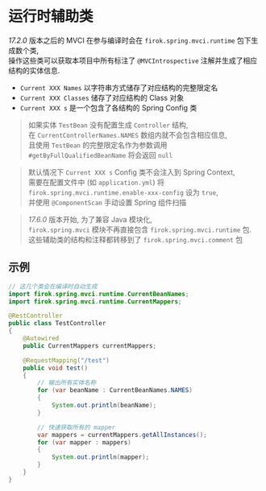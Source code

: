 # 运行时辅助类

_17.2.0_ 版本之后的 MVCI 在参与编译时会在 `firok.spring.mvci.runtime` 包下生成数个类,  
操作这些类可以获取本项目中所有标注了 `@MVCIntrospective` 注解并生成了相应结构的实体信息.

* `Current XXX Names` 以字符串方式储存了对应结构的完整限定名  
* `Current XXX Classes` 储存了对应结构的 Class 对象
* `Current XXX s` 是一个包含了各结构的 Spring Config 类

> 如果实体 `TestBean` 没有配置生成 `Controller` 结构,    
> 在 `CurrentControllerNames.NAMES` 数组内就不会包含相应信息,    
> 且使用 `TestBean` 的完整限定名作为参数调用 `#getByFullQualifiedBeanName` 将会返回 `null`

> 默认情况下 `Current XXX s` Config 类不会注入到 Spring Context,  
> 需要在配置文件中 (如 `application.yml`)
> 将 `firok.spring.mvci.runtime.enable-xxx-config` 设为 `true`,  
> 并使用 `@ComponentScan` 手动设置 Spring 组件扫描

> _17.6.0_ 版本开始, 为了兼容 Java 模块化,  
> `firok.spring.mvci` 模块不再直接包含 `firok.spring.mvci.runtime` 包.  
> 这些辅助类的结构和注释都转移到了 `firok.spring.mvci.comment` 包

## 示例

```java
// 这几个类会在编译时自动生成
import firok.spring.mvci.runtime.CurrentBeanNames;
import firok.spring.mvci.runtime.CurrentMappers;

@RestController
public class TestController
{
	@Autowired
	public CurrentMappers currentMappers;

	@RequestMapping("/test")
	public void test()
	{
		// 输出所有实体名称
		for (var beanName : CurrentBeanNames.NAMES)
		{
			System.out.println(beanName);
		}

		// 快速获取所有的 mapper
		var mappers = currentMappers.getAllInstances();
		for (var mapper : mappers)
		{
			System.out.println(mapper);
		}
	}
}
```
